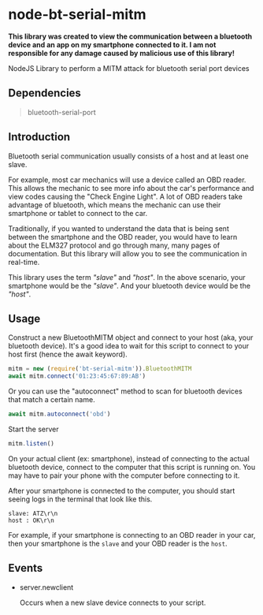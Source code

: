 # node-bt-serial-mitm

**This library was created to view the communication between a bluetooth device and an app on my smartphone connected to it. I am not responsible for any damage caused by malicious use of this library!**

NodeJS Library to perform a MITM attack for bluetooth serial port devices

## Dependencies

> bluetooth-serial-port

## Introduction

Bluetooth serial communication usually consists of a host and at least one slave.

For example, most car mechanics will use a device called an OBD reader. This allows the mechanic to see more info about the car's performance and view codes causing the "Check Engine Light". A lot of OBD readers take advantage of bluetooth, which means the mechanic can use their smartphone or tablet to connect to the car.

Traditionally, if you wanted to understand the data that is being sent between the smartphone and the OBD reader, you would have to learn about the ELM327 protocol and go through many, many pages of documentation. But this library will allow you to see the communication in real-time.

This library uses the term *"slave"* and *"host"*. In the above scenario, your smartphone would be the *"slave"*. And your bluetooth device would be the *"host"*.

## Usage

Construct a new BluetoothMITM object and connect to your host (aka, your bluetooth device). It's a good idea to wait for this script to connect to your host first (hence the await keyword).

```js
mitm = new (require('bt-serial-mitm')).BluetoothMITM
await mitm.connect('01:23:45:67:89:AB')
```

Or you can use the "autoconnect" method to scan for bluetooth devices that match a certain name.

```js
await mitm.autoconnect('obd')
```

Start the server

```js
mitm.listen()
```

On your actual client (ex: smartphone), instead of connecting to the actual bluetooth device, connect to the computer that this script is running on. You may have to pair your phone with the computer before connecting to it.

After your smartphone is connected to the computer, you should start seeing logs in the terminal that look like this.

```
slave: ATZ\r\n
host : OK\r\n
```

For example, if your smartphone is connecting to an OBD reader in your car, then your smartphone is the `slave` and your OBD reader is the `host`.

## Events

 - server.newclient

   Occurs when a new slave device connects to your script.
